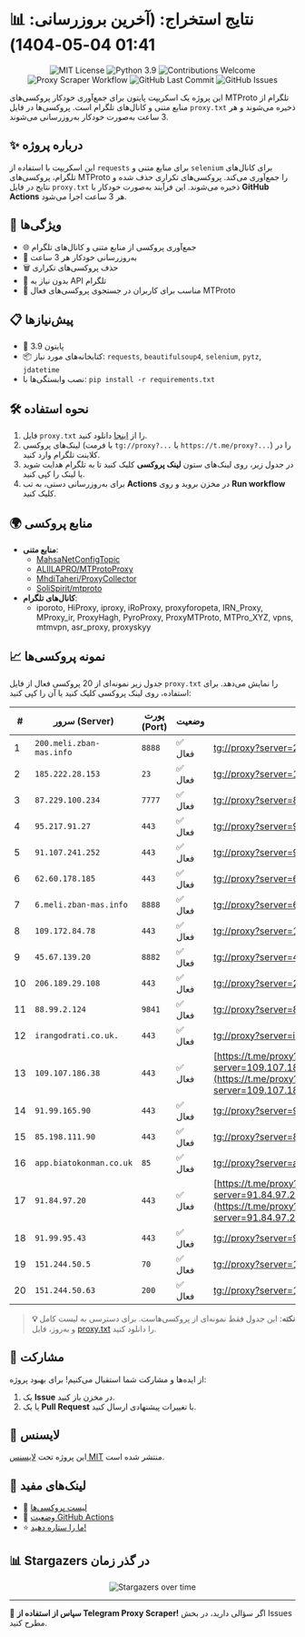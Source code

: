 # 📊 نتایج استخراج: (آخرین بروزرسانی: 01:41 04-05-1404)

<p align="center">
  <img src="https://img.shields.io/badge/license-MIT-blue.svg" alt="MIT License" />
  <img src="https://img.shields.io/badge/python-3.9-blue" alt="Python 3.9" />
  <img src="https://img.shields.io/badge/contributions-welcome-brightgreen.svg?style=flat" alt="Contributions Welcome" />
  <img src="https://github.com/Poriya58p/telegram-proxy-scraper/actions/workflows/scraper.yml/badge.svg" alt="Proxy Scraper Workflow" />
  <img src="https://img.shields.io/github/last-commit/Argh94/telegram-proxy-scraper" alt="GitHub Last Commit" />
  <img src="https://img.shields.io/github/issues/Argh94/telegram-proxy-scraper" alt="GitHub Issues" />
</p>

این پروژه یک اسکریپت پایتون برای جمع‌آوری خودکار پروکسی‌های MTProto تلگرام از منابع متنی و کانال‌های تلگرام است. پروکسی‌ها در فایل `proxy.txt` ذخیره می‌شوند و هر 3 ساعت به‌صورت خودکار به‌روزرسانی می‌شوند.

## ✨ درباره پروژه

این اسکریپت با استفاده از `requests` برای منابع متنی و `selenium` برای کانال‌های تلگرام، پروکسی‌های MTProto را جمع‌آوری می‌کند. پروکسی‌های تکراری حذف شده و نتایج در فایل `proxy.txt` ذخیره می‌شوند. این فرآیند به‌صورت خودکار با **GitHub Actions** هر 3 ساعت اجرا می‌شود.

## 🚀 ویژگی‌ها
- 🌐 جمع‌آوری پروکسی از منابع متنی و کانال‌های تلگرام
- 🔄 به‌روزرسانی خودکار هر 3 ساعت
- 🗑 حذف پروکسی‌های تکراری
- 🔑 بدون نیاز به API تلگرام
- 📱 مناسب برای کاربران در جستجوی پروکسی‌های فعال MTProto

## 📋 پیش‌نیازها
- 🐍 پایتون 3.9
- 📦 کتابخانه‌های مورد نیاز: `requests`, `beautifulsoup4`, `selenium`, `pytz`, `jdatetime`
- نصب وابستگی‌ها با: `pip install -r requirements.txt`

## 🛠 نحوه استفاده
1. فایل `proxy.txt` را از [اینجا](proxy.txt) دانلود کنید.
2. لینک‌های پروکسی (با فرمت `tg://proxy?...` یا `https://t.me/proxy?...`) را در کلاینت تلگرام وارد کنید.
3. در جدول زیر، روی لینک‌های ستون **لینک پروکسی** کلیک کنید تا به تلگرام هدایت شوید یا لینک را کپی کنید.
4. برای به‌روزرسانی دستی، به تب **Actions** در مخزن بروید و روی **Run workflow** کلیک کنید.

## 🌍 منابع پروکسی
- **منابع متنی**:
  - [MahsaNetConfigTopic](https://raw.githubusercontent.com/MahsaNetConfigTopic/proxy/main/proxies.txt)
  - [ALIILAPRO/MTProtoProxy](https://raw.githubusercontent.com/ALIILAPRO/MTProtoProxy/main/proxy-list.txt)
  - [MhdiTaheri/ProxyCollector](https://raw.githubusercontent.com/MhdiTaheri/ProxyCollector/main/proxy.txt)
  - [SoliSpirit/mtproto](https://raw.githubusercontent.com/SoliSpirit/mtproto/master/all_proxies.txt)
- **کانال‌های تلگرام**:
  - iporoto, HiProxy, iproxy, iRoProxy, proxyforopeta, IRN_Proxy, MProxy_ir, ProxyHagh, PyroProxy, ProxyMTProto, MTPro_XYZ, vpns, mtmvpn, asr_proxy, proxyskyy

## 📈 نمونه پروکسی‌ها
جدول زیر نمونه‌ای از 20 پروکسی فعال از فایل `proxy.txt` را نمایش می‌دهد. برای استفاده، روی لینک پروکسی کلیک کنید یا آن را کپی کنید:

| # | سرور (Server) | پورت (Port) | وضعیت | لینک پروکسی |
|---|---------------|-------------|-------|-------------|
| 1 | `200.meli.zban-mas.info` | `8888` | ✅ فعال | [tg://proxy?server=200.meli.zban-mas.info&port=8888&secret=7gAA8A8Pd1VV____9QBuLmltZWRpYS5zdGVhbXBvd2VyZWQuY29t](tg://proxy?server=200.meli.zban-mas.info&port=8888&secret=7gAA8A8Pd1VV____9QBuLmltZWRpYS5zdGVhbXBvd2VyZWQuY29t) |
| 2 | `185.222.28.153` | `23` | ✅ فعال | [tg://proxy?server=185.222.28.153&port=23&secret=1320PuNyHw_LQKT_Y7XNJw==](tg://proxy?server=185.222.28.153&port=23&secret=1320PuNyHw_LQKT_Y7XNJw==) |
| 3 | `87.229.100.234` | `7777` | ✅ فعال | [tg://proxy?server=87.229.100.234&port=7777&secret=eeRighJJvXrFGRMCIMJdCQ](tg://proxy?server=87.229.100.234&port=7777&secret=eeRighJJvXrFGRMCIMJdCQ) |
| 4 | `95.217.91.27` | `443` | ✅ فعال | [tg://proxy?server=95.217.91.27&port=443&secret=7gAA8A8Pd1VV____9QBuLmltZWRpYS5zdGVhbXBvd2VyZWQuY29t****](tg://proxy?server=95.217.91.27&port=443&secret=7gAA8A8Pd1VV____9QBuLmltZWRpYS5zdGVhbXBvd2VyZWQuY29t****) |
| 5 | `91.107.241.252` | `443` | ✅ فعال | [tg://proxy?server=91.107.241.252&port=443&secret=7gAA8A8Pd1VV____9QBuLmktLXcuZ28tLS0](tg://proxy?server=91.107.241.252&port=443&secret=7gAA8A8Pd1VV____9QBuLmktLXcuZ28tLS0) |
| 6 | `62.60.178.185` | `443` | ✅ فعال | [tg://proxy?server=62.60.178.185&port=443&secret=7hYDAQIAAQAH8AMDhuJMOt1tZWRpYS5zdGVhbXBvd2VyZWQuY29tbWVkaWEuc3RlYW1wb3dlcmVkLmNvbQ](tg://proxy?server=62.60.178.185&port=443&secret=7hYDAQIAAQAH8AMDhuJMOt1tZWRpYS5zdGVhbXBvd2VyZWQuY29tbWVkaWEuc3RlYW1wb3dlcmVkLmNvbQ) |
| 7 | `6.meli.zban-mas.info` | `8888` | ✅ فعال | [tg://proxy?server=6.meli.zban-mas.info&port=8888&secret=7gAA8A8Pd1VV____9QBuLmltZWRpYS5zdGVhbXBvd2VyZWQuY29t)__](tg://proxy?server=6.meli.zban-mas.info&port=8888&secret=7gAA8A8Pd1VV____9QBuLmltZWRpYS5zdGVhbXBvd2VyZWQuY29t)__) |
| 8 | `109.172.84.78` | `443` | ✅ فعال | [tg://proxy?server=109.172.84.78&port=443&secret=7td9tD7jch8Py0Ck_2O1zSdtZWRpYS5zdGVhbXBvd2VyZWQuY29t](tg://proxy?server=109.172.84.78&port=443&secret=7td9tD7jch8Py0Ck_2O1zSdtZWRpYS5zdGVhbXBvd2VyZWQuY29t) |
| 9 | `45.67.139.20` | `8882` | ✅ فعال | [tg://proxy?server=45.67.139.20&port=8882&secret=eed700433aba3557d5e83d82beb4ab735873332e616d617a6f6e6177732e636f6d](tg://proxy?server=45.67.139.20&port=8882&secret=eed700433aba3557d5e83d82beb4ab735873332e616d617a6f6e6177732e636f6d) |
| 10 | `206.189.29.108` | `443` | ✅ فعال | [tg://proxy?server=206.189.29.108&port=443&secret=1320PuNyHw_LQKT_Y7XNJw==](tg://proxy?server=206.189.29.108&port=443&secret=1320PuNyHw_LQKT_Y7XNJw==) |
| 11 | `88.99.2.124` | `9841` | ✅ فعال | [tg://proxy?server=88.99.2.124&port=9841&secret=DDBighLLvXrFGRMCBVJdFQRueWVrdGFuZXQuY29t](tg://proxy?server=88.99.2.124&port=9841&secret=DDBighLLvXrFGRMCBVJdFQRueWVrdGFuZXQuY29t) |
| 12 | `irangodrati.co.uk.` | `443` | ✅ فعال | [tg://proxy?server=irangodrati.co.uk.&port=443&secret=7s8J5YYVhvOdr-WqHy_58gVtZWRpYS5zdGVhbXBvd2VyZWQuY29t](tg://proxy?server=irangodrati.co.uk.&port=443&secret=7s8J5YYVhvOdr-WqHy_58gVtZWRpYS5zdGVhbXBvd2VyZWQuY29t) |
| 13 | `109.107.186.38` | `443` | ✅ فعال | [https://t.me/proxy?server=109.107.186.38&port=443&secret=eeNEgYdJvXrFGRMCIMJdCQRueWVrdGFuZXQuY29tZmFyYWthdi5jb212YW4ubmFqdmEuY29tAAAAAAAAAAAAAAAAAAAAAAAAAAAAAAAAAAAAAAAAAAAAAAAAAAAAAAAAAAAAAAAAAAAAAAAAAAAAAAAAAAAAAAAAAAAAAAAAAAAAAAA](https://t.me/proxy?server=109.107.186.38&port=443&secret=eeNEgYdJvXrFGRMCIMJdCQRueWVrdGFuZXQuY29tZmFyYWthdi5jb212YW4ubmFqdmEuY29tAAAAAAAAAAAAAAAAAAAAAAAAAAAAAAAAAAAAAAAAAAAAAAAAAAAAAAAAAAAAAAAAAAAAAAAAAAAAAAAAAAAAAAAAAAAAAAAAAAAAAAA) |
| 14 | `91.99.165.90` | `443` | ✅ فعال | [tg://proxy?server=91.99.165.90&port=443&secret=7gAA8A8Pd1VV____9QBuLmktLXcuZ28tLS0](tg://proxy?server=91.99.165.90&port=443&secret=7gAA8A8Pd1VV____9QBuLmktLXcuZ28tLS0) |
| 15 | `85.198.111.90` | `443` | ✅ فعال | [tg://proxy?server=85.198.111.90&port=443&secret=7td9tD7jch8Py0Ck_2O1zSdtZWRpYS5zdGVhbXBvd2VyZWQuY29t](tg://proxy?server=85.198.111.90&port=443&secret=7td9tD7jch8Py0Ck_2O1zSdtZWRpYS5zdGVhbXBvd2VyZWQuY29t) |
| 16 | `app.biatokonman.co.uk` | `85` | ✅ فعال | [tg://proxy?server=app.biatokonman.co.uk&port=85&secret=7gAA8A8Pd1VV____9QBuLmliaWF0b2tvbm1hbi5jby51aw](tg://proxy?server=app.biatokonman.co.uk&port=85&secret=7gAA8A8Pd1VV____9QBuLmliaWF0b2tvbm1hbi5jby51aw) |
| 17 | `91.84.97.20` | `443` | ✅ فعال | [https://t.me/proxy?server=91.84.97.20&port=443&secret=eeNEgYdJvXrFGRMCIMJdCQRueWVrdGFuZXQuY29tZmFyYWthdi5jb212YW4ubmFqdmEuY29tAAAAAAAAAAAAAAAAAAAAAAAAAAAAAAAAAAAAAAAAAAAAAAAAAAAAAAAAAAAAAAAAAAAAAAAAAAAAAAAAAAAAAAAAAAAAAAAAAAAAAAA](https://t.me/proxy?server=91.84.97.20&port=443&secret=eeNEgYdJvXrFGRMCIMJdCQRueWVrdGFuZXQuY29tZmFyYWthdi5jb212YW4ubmFqdmEuY29tAAAAAAAAAAAAAAAAAAAAAAAAAAAAAAAAAAAAAAAAAAAAAAAAAAAAAAAAAAAAAAAAAAAAAAAAAAAAAAAAAAAAAAAAAAAAAAAAAAAAAAA) |
| 18 | `91.99.95.43` | `443` | ✅ فعال | [tg://proxy?server=91.99.95.43&port=443&secret=ee0000f00f0f775555fffffff5006e2e696d656469612e737465616d706f77657265642e636f6d)__](tg://proxy?server=91.99.95.43&port=443&secret=ee0000f00f0f775555fffffff5006e2e696d656469612e737465616d706f77657265642e636f6d)__) |
| 19 | `151.244.50.5` | `70` | ✅ فعال | [tg://proxy?server=151.244.50.5&port=70&secret=eed77db43ee3721f0fcb40a4ff63b5cd276D656469612E737465616D706F77657265642E636F6D](tg://proxy?server=151.244.50.5&port=70&secret=eed77db43ee3721f0fcb40a4ff63b5cd276D656469612E737465616D706F77657265642E636F6D) |
| 20 | `151.244.50.63` | `200` | ✅ فعال | [tg://proxy?server=151.244.50.63&port=200&secret=79e344818749bd7ac519130220c25d09](tg://proxy?server=151.244.50.63&port=200&secret=79e344818749bd7ac519130220c25d09) |


> **💡 نکته**: این جدول فقط نمونه‌ای از پروکسی‌هاست. برای دسترسی به لیست کامل و به‌روز، فایل [proxy.txt](proxy.txt) را دانلود کنید.

## 🤝 مشارکت
از ایده‌ها و مشارکت شما استقبال می‌کنیم! برای بهبود پروژه:
1. یک **Issue** در مخزن باز کنید.
2. یا یک **Pull Request** با تغییرات پیشنهادی ارسال کنید.

## 📜 لایسنس
این پروژه تحت [لایسنس MIT](LICENSE) منتشر شده است.

## 🔗 لینک‌های مفید
- 📄 [لیست پروکسی‌ها](proxy.txt)
- 🚀 [وضعیت GitHub Actions](https://github.com/Argh94/telegram-proxy-scraper/actions)
- ⭐ [ما را ستاره دهید!](https://github.com/Argh94/telegram-proxy-scraper)

## 📊 Stargazers در گذر زمان
<p align="center">
  <img src="https://starchart.cc/Argh94/telegram-proxy-scraper.svg?variant=adaptive" alt="Stargazers over time" />
</p>

---

🌟 **سپاس از استفاده از Telegram Proxy Scraper!** اگر سؤالی دارید، در بخش Issues مطرح کنید.
